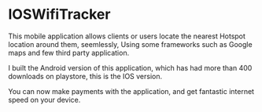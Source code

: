 # IOSWifiTracker

This mobile application allows clients or users locate the nearest Hotspot location around them, seemlessly, Using some frameworks
such as Google maps and few third party application. 

I built the Android version of this application, which has had more than 400 downloads on playstore, this is the IOS version. 

You can now make payments with the application, and get fantastic internet speed on your device. 

